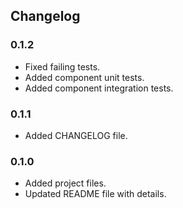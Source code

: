 Changelog
------------------------------------------------------------------------------
### 0.1.2
- Fixed failing tests.
- Added component unit tests.
- Added component integration tests.

### 0.1.1
- Added CHANGELOG file.

### 0.1.0
- Added project files.
- Updated README file with details.